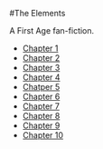 #The Elements

A First Age fan-fiction.

* [Chapter 1](001.md)
* [Chapter 2](002.md)
* [Chapter 3](003.md)
* [Chapter 4](004.md)
* [Chatper 5](005.md)
* [Chapter 6](006.md)
* [Chapter 7](007.md)
* [Chapter 8](008.md)
* [Chapter 9](009.md)
* [Chapter 10](010.md)